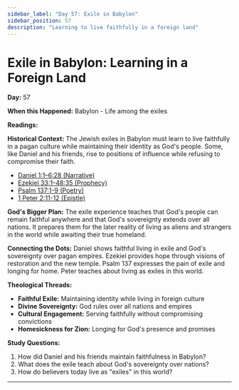 ```yaml
---
sidebar_label: "Day 57: Exile in Babylon"
sidebar_position: 57
description: "Learning to live faithfully in a foreign land"
---
```


# Exile in Babylon: Learning in a Foreign Land

**Day:** 57

**When this Happened:** Babylon - Life among the exiles

**Readings:**

**Historical Context:** The Jewish exiles in Babylon must learn to live faithfully in a pagan culture while maintaining their identity as God's people. Some, like Daniel and his friends, rise to positions of influence while refusing to compromise their faith.
 - [Daniel 1:1–6:28 (Narrative)](https://www.biblegateway.com/passage/?search=Daniel+1%3A1-6%3A28)
 - [Ezekiel 33:1–48:35 (Prophecy)](https://www.biblegateway.com/passage/?search=Ezekiel+33%3A1-48%3A35)
 - [Psalm 137:1-9 (Poetry)](https://www.biblegateway.com/passage/?search=Psalm+137%3A1-9)
 - [1 Peter 2:11-12 (Epistle)](https://www.biblegateway.com/passage/?search=1+Peter+2%3A11-12)

**God's Bigger Plan:** The exile experience teaches that God's people can remain faithful anywhere and that God's sovereignty extends over all nations. It prepares them for the later reality of living as aliens and strangers in the world while awaiting their true homeland.

**Connecting the Dots:** Daniel shows faithful living in exile and God's sovereignty over pagan empires. Ezekiel provides hope through visions of restoration and the new temple. Psalm 137 expresses the pain of exile and longing for home. Peter teaches about living as exiles in this world.

****Theological Threads:****
- **Faithful Exile:** Maintaining identity while living in foreign culture
- **Divine Sovereignty:** God rules over all nations and empires
- **Cultural Engagement:** Serving faithfully without compromising convictions
- **Homesickness for Zion:** Longing for God's presence and promises

**Study Questions:**
1. How did Daniel and his friends maintain faithfulness in Babylon?
2. What does the exile teach about God's sovereignty over nations?
3. How do believers today live as "exiles" in this world?

---